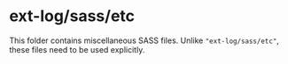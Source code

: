 # ext-log/sass/etc

This folder contains miscellaneous SASS files. Unlike `"ext-log/sass/etc"`, these files
need to be used explicitly.
